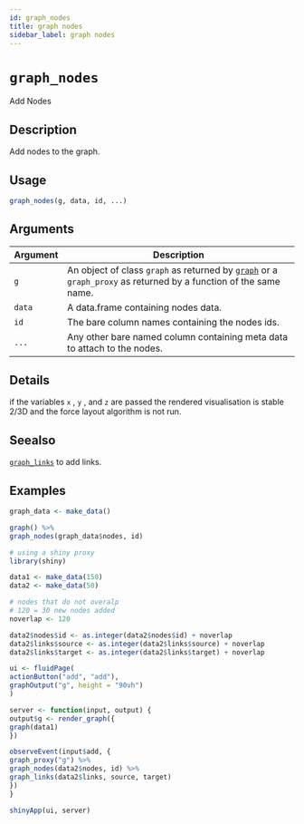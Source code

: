 ```yaml
---
id: graph_nodes
title: graph nodes
sidebar_label: graph nodes
---
```


# `graph_nodes`

Add Nodes


## Description

Add nodes to the graph.


## Usage

```r
graph_nodes(g, data, id, ...)
```


## Arguments

Argument      |Description
------------- |----------------
`g`     |     An object of class `graph` as returned by [`graph`](#graph) or a `graph_proxy`  as returned by a function of the same name.
`data`     |     A data.frame containing nodes data.
`id`     |     The bare column names containing the nodes ids.
`...`     |     Any other bare named column containing meta data to attach to the nodes.


## Details

if the variables `x` , `y` , and `z` 
 are passed the rendered visualisation is stable 2/3D and
 the force layout algorithm is not run.


## Seealso

[`graph_links`](#graphlinks) to add links.


## Examples

```r
graph_data <- make_data()

graph() %>%
graph_nodes(graph_data$nodes, id)

# using a shiny proxy
library(shiny)

data1 <- make_data(150)
data2 <- make_data(50)

# nodes that do not overalp
# 120 = 30 new nodes added
noverlap <- 120

data2$nodes$id <- as.integer(data2$nodes$id) + noverlap
data2$links$source <- as.integer(data2$links$source) + noverlap
data2$links$target <- as.integer(data2$links$target) + noverlap

ui <- fluidPage(
actionButton("add", "add"),
graphOutput("g", height = "90vh")
)

server <- function(input, output) {
output$g <- render_graph({
graph(data1)
})

observeEvent(input$add, {
graph_proxy("g") %>%
graph_nodes(data2$nodes, id) %>%
graph_links(data2$links, source, target)
})
}

shinyApp(ui, server)
```


